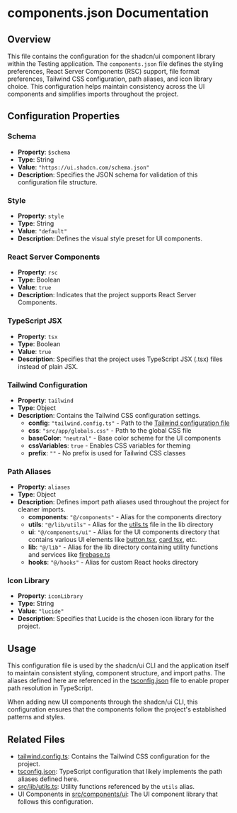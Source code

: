 # components.json Documentation

## Overview

This file contains the configuration for the shadcn/ui component library within the Testing application. The `components.json` file defines the styling preferences, React Server Components (RSC) support, file format preferences, Tailwind CSS configuration, path aliases, and icon library choice. This configuration helps maintain consistency across the UI components and simplifies imports throughout the project.

## Configuration Properties

### Schema

- **Property**: `$schema`
- **Type**: String
- **Value**: `"https://ui.shadcn.com/schema.json"`
- **Description**: Specifies the JSON schema for validation of this configuration file structure.

### Style

- **Property**: `style`
- **Type**: String
- **Value**: `"default"`
- **Description**: Defines the visual style preset for UI components.

### React Server Components

- **Property**: `rsc`
- **Type**: Boolean
- **Value**: `true`
- **Description**: Indicates that the project supports React Server Components.

### TypeScript JSX

- **Property**: `tsx`
- **Type**: Boolean
- **Value**: `true`
- **Description**: Specifies that the project uses TypeScript JSX (.tsx) files instead of plain JSX.

### Tailwind Configuration

- **Property**: `tailwind`
- **Type**: Object
- **Description**: Contains the Tailwind CSS configuration settings.
  - **config**: `"tailwind.config.ts"` - Path to the [Tailwind configuration file](Testing_application/tailwind.config.ts.md)
  - **css**: `"src/app/globals.css"` - Path to the global CSS file
  - **baseColor**: `"neutral"` - Base color scheme for the UI components
  - **cssVariables**: `true` - Enables CSS variables for theming
  - **prefix**: `""` - No prefix is used for Tailwind CSS classes

### Path Aliases

- **Property**: `aliases`
- **Type**: Object
- **Description**: Defines import path aliases used throughout the project for cleaner imports.
  - **components**: `"@/components"` - Alias for the components directory
  - **utils**: `"@/lib/utils"` - Alias for the [utils.ts](Testing_application/src/lib/utils.ts.md) file in the lib directory
  - **ui**: `"@/components/ui"` - Alias for the UI components directory that contains various UI elements like [button.tsx](Testing_application/src/components/ui/button.tsx.md), [card.tsx](Testing_application/src/components/ui/card.tsx.md), etc.
  - **lib**: `"@/lib"` - Alias for the lib directory containing utility functions and services like [firebase.ts](Testing_application/src/lib/firebase.ts.md)
  - **hooks**: `"@/hooks"` - Alias for custom React hooks directory

### Icon Library

- **Property**: `iconLibrary`
- **Type**: String
- **Value**: `"lucide"`
- **Description**: Specifies that Lucide is the chosen icon library for the project.

## Usage

This configuration file is used by the shadcn/ui CLI and the application itself to maintain consistent styling, component structure, and import paths. The aliases defined here are referenced in the [tsconfig.json](Testing_application/tsconfig.json.md) file to enable proper path resolution in TypeScript.

When adding new UI components through the shadcn/ui CLI, this configuration ensures that the components follow the project's established patterns and styles.

## Related Files

- [tailwind.config.ts](Testing_application/tailwind.config.ts.md): Contains the Tailwind CSS configuration for the project.
- [tsconfig.json](Testing_application/tsconfig.json.md): TypeScript configuration that likely implements the path aliases defined here.
- [src/lib/utils.ts](Testing_application/src/lib/utils.ts.md): Utility functions referenced by the `utils` alias.
- UI Components in [src/components/ui](Testing_application/src/components/ui): The UI component library that follows this configuration.